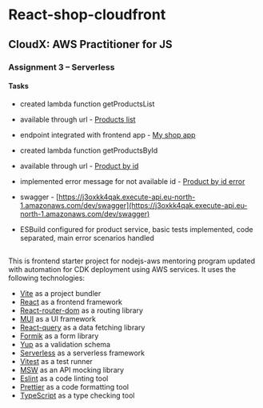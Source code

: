 # React-shop-cloudfront

## CloudX: AWS Practitioner for JS

### Assignment 3 – Serverless

#### Tasks

- created lambda function getProductsList
- available through url - [Products list](https://j3oxkk4qak.execute-api.eu-north-1.amazonaws.com/dev/products)
- endpoint integrated with frontend app - [My shop app](https://d1nsj5hxmlwrai.cloudfront.net/)

- created lambda function getProductsById
- available through url - [Product by id](https://j3oxkk4qak.execute-api.eu-north-1.amazonaws.com/dev/products/1)
- implemented error message for not available id - [Product by id error](https://j3oxkk4qak.execute-api.eu-north-1.amazonaws.com/dev/products/99)

- swagger - [https://j3oxkk4qak.execute-api.eu-north-1.amazonaws.com/dev/swagger](https://j3oxkk4qak.execute-api.eu-north-1.amazonaws.com/dev/swagger)

- ESBuild configured for product service, basic tests implemented, code separated, main error scenarios handled

##

This is frontend starter project for nodejs-aws mentoring program updated with automation for CDK deployment using AWS services. It uses the following technologies:

- [Vite](https://vitejs.dev/) as a project bundler
- [React](https://beta.reactjs.org/) as a frontend framework
- [React-router-dom](https://reactrouterdotcom.fly.dev/) as a routing library
- [MUI](https://mui.com/) as a UI framework
- [React-query](https://react-query-v3.tanstack.com/) as a data fetching library
- [Formik](https://formik.org/) as a form library
- [Yup](https://github.com/jquense/yup) as a validation schema
- [Serverless](https://serverless.com/) as a serverless framework
- [Vitest](https://vitest.dev/) as a test runner
- [MSW](https://mswjs.io/) as an API mocking library
- [Eslint](https://eslint.org/) as a code linting tool
- [Prettier](https://prettier.io/) as a code formatting tool
- [TypeScript](https://www.typescriptlang.org/) as a type checking tool
